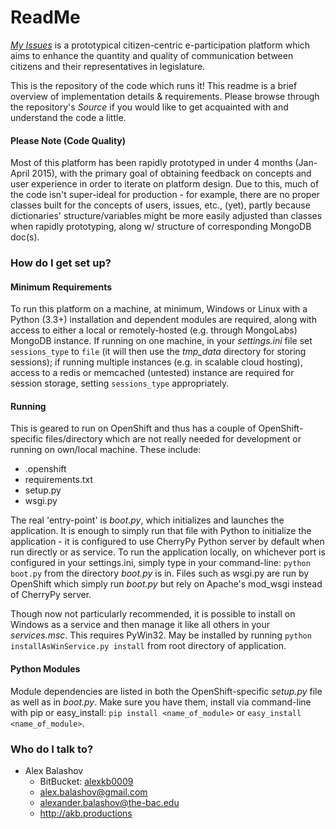 # ReadMe #

[_My Issues_](https://myissues.us) is a prototypical citizen-centric e-participation platform which aims to enhance the quantity and quality of communication between citizens and their representatives in legislature.

This is the repository of the code which runs it! This readme is a brief overview of implementation details & requirements. Please browse through the repository's _Source_ if you would like to get acquainted with and understand the code a little.

#### Please Note (Code Quality) ####

Most of this platform has been rapidly prototyped in under 4 months (Jan-April 2015), with the primary goal of obtaining feedback on concepts and user experience in order to iterate on platform design. Due to this, much of the code isn't super-ideal for production - for example, there are no proper classes built for the concepts of users, issues, etc., (yet), partly because dictionaries' structure/variables might be more easily adjusted than classes when rapidly prototyping, along w/ structure of corresponding MongoDB doc(s).


### How do I get set up? ###

#### Minimum Requirements ####

To run this platform on a machine, at minimum, Windows or Linux with a Python (3.3+) installation and dependent modules are required, along with access to either a local or remotely-hosted (e.g. through MongoLabs) MongoDB instance. If running on one machine, in your _settings.ini_ file set `sessions_type` to `file` (it will then use the _tmp_data_ directory for storing sessions); if running multiple instances (e.g. in scalable cloud hosting), access to a redis or memcached (untested) instance are required for session storage, setting `sessions_type` appropriately. 

#### Running ####

This is geared to run on OpenShift and thus has a couple of OpenShift-specific files/directory which are not really needed for development  or running on own/local machine. These include:

* .openshift
* requirements.txt
* setup.py
* wsgi.py

The real 'entry-point' is _boot.py_, which initializes and launches the application. It is enough to simply run that file with Python to initialize the application - it is configured to use CherryPy Python server by default when run directly or as service. To run the application locally, on whichever port is configured in your settings.ini, simply type in your command-line: `python boot.py` from the directory _boot.py_ is in. Files such as wsgi.py are run by OpenShift which simply run _boot.py_ but rely on Apache's mod_wsgi instead of CherryPy server.

Though now not particularly recommended, it is possible to install on Windows as a service and then manage it like all others in your _services.msc_. This requires PyWin32. May be installed by running `python installAsWinService.py install` from root directory of application.

#### Python Modules ####

Module dependencies are listed in both the OpenShift-specific _setup.py_ file as well as in _boot.py_. Make sure you have them, install via command-line with pip or easy_install: `pip install <name_of_module>` or `easy_install <name_of_module>`.


### Who do I talk to? ###

* Alex Balashov
    * BitBucket: [alexkb0009](https://bitbucket.org/alexkb0009)
    * alex.balashov@gmail.com
    * alexander.balashov@the-bac.edu
    * http://akb.productions